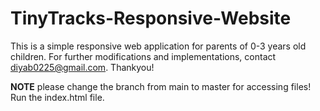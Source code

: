 # TinyTracks-Responsive-Website

This is a simple responsive web application for parents of 0-3 years old children.
For further modifications and implementations, contact diyab0225@gmail.com.
Thankyou!

**NOTE**
please change the branch from main to master for accessing files!
Run the index.html file.
